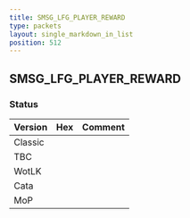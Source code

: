 ```yaml
---
title: SMSG_LFG_PLAYER_REWARD
type: packets
layout: single_markdown_in_list
position: 512
---
```


## SMSG_LFG_PLAYER_REWARD

### Status

Version    | Hex        | Comment
---------- | ---------- | ---------- 
Classic    |            |
TBC        |            |
WotLK      |            |
Cata       |            |
MoP        |            |